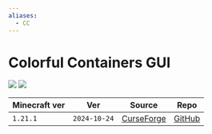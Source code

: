 ```yaml
---
aliases:
  - CC
---
```


# Colorful Containers GUI

![](https://i.imgur.com/v7ETu6j.png)
![](https://media.forgecdn.net/attachments/956/572/5w.png)

| Minecraft ver | Ver          | Source                                                                                    | Repo                                                         |
| ------------- | ------------ | ----------------------------------------------------------------------------------------- | ------------------------------------------------------------ |
| `1.21.1`       | `2024-10-24`   | [CurseForge](https://www.curseforge.com/minecraft/texture-packs/colourful-containers-gui) | [GitHub](https://github.com/psdKingybu/colourful-containers) |